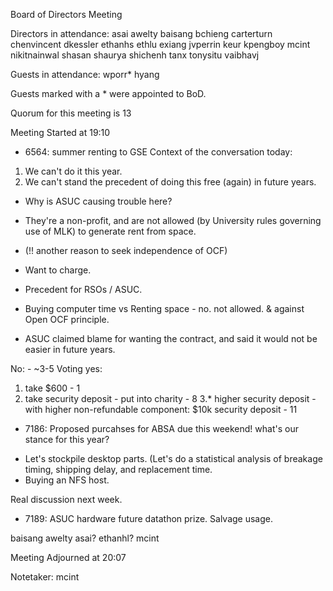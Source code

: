 Board of Directors Meeting

Directors in attendance:
asai
awelty
baisang
bchieng
carterturn
chenvincent
dkessler
ethanhs
ethlu
exiang
jvperrin
keur
kpengboy
mcint
nikitnainwal
shasan
shaurya
shichenh
tanx
tonysitu
vaibhavj

Guests in attendance:
wporr*
hyang

Guests marked with a * were appointed to BoD.

Quorum for this meeting is 13

Meeting Started at 19:10

* 6564: summer renting to GSE
Context of the conversation today:
1. We can't do it this year.
2. We can't stand the precedent of doing this free (again) in future years.

- Why is ASUC causing trouble here?
 - They're a non-profit, and are not allowed (by University rules governing use of MLK) to generate rent from space.

- (!! another reason to seek independence of OCF)
- Want to charge.
- Precedent for RSOs / ASUC.
- Buying computer time vs Renting space - no. not allowed. & against Open OCF principle.
- ASUC claimed blame for wanting the contract, and said it would not be easier in future years.

No: - ~3-5
Voting yes:
1. take $600 - 1
2. take security deposit - put into charity - 8
3.* higher security deposit - with higher non-refundable component: $10k security deposit - 11


* 7186: Proposed purcahses for ABSA
due this weekend!
 what's our stance for this year?

- Let's stockpile desktop parts.  (Let's do a statistical analysis of breakage timing, shipping delay, and replacement time.
- Buying an NFS host.

Real discussion next week.


* 7189: ASUC hardware
future datathon prize. Salvage usage.

baisang
awelty
asai?
ethanhl?
mcint



Meeting Adjourned at 20:07

Notetaker: mcint
